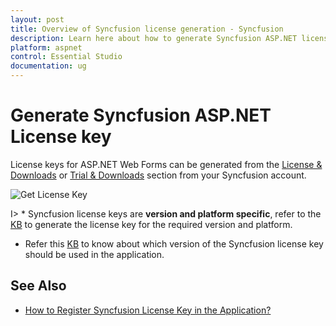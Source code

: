 ```yaml
---
layout: post
title: Overview of Syncfusion license generation - Syncfusion
description: Learn here about how to generate Syncfusion ASP.NET license key for syncfusion ASP.NET application for license validation.
platform: aspnet
control: Essential Studio
documentation: ug
---
```


# Generate Syncfusion ASP.NET License key

License keys for ASP.NET Web Forms can be generated from the [License & Downloads](https://syncfusion.com/account/downloads) or [Trial & Downloads](https://www.syncfusion.com/account/manage-trials/downloads) section from your Syncfusion account. 

![Get License Key](licensing-images/generate-license.png)

I> * Syncfusion license keys are **version and platform specific**, refer to the [KB](https://www.syncfusion.com/kb/8976/how-to-generate-license-key-for-licensed-products) to generate the license key for the required version and platform.
* Refer this [KB](https://www.syncfusion.com/kb/8951/which-version-syncfusion-license-key-should-i-use-in-my-application) to know about which version of the Syncfusion license key should be used in the application.

## See Also

* [How to Register Syncfusion License Key in the Application?](https://help.syncfusion.com/aspnet/licensing/registering-license-keys)
